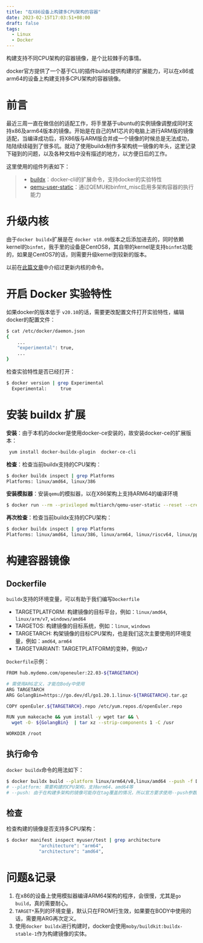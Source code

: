 ```yaml
---
title: "在X86设备上构建多CPU架构的容器"
date: 2023-02-15T17:03:51+08:00
draft: false
tags:
  - Linux
  - Docker
---
```


构建支持不同CPU架构的容器镜像，是个比较棘手的事情。

docker官方提供了一个基于CLI的插件buildx提供构建的扩展能力，可以在x86或arm64的设备上构建支持多CPU架构的容器镜像。

<!--more-->

# 前言

最近三周一直在做信创的适配工作，将手里基于ubuntu的实例镜像调整成同时支持x86及arm64版本的镜像。开始是在自己的M1芯片的电脑上进行ARM版的镜像适配，当编译成功后，将X86版与ARM版合并成一个镜像的时候总是无法成功，陆陆续续碰到了很多坑。就动了使用buildx制作多架构统一镜像的年头，这里记录下碰到的问题，以及各种文档中没有描述的地方，以方便日后的工作。

这里使用的组件列表如下：

> - [buildx](https://docs.docker.com/engine/reference/commandline/buildx/)：docker-cli的扩展命令，支持docker的实验特性
> - [qemu-user-static](https://github.com/multiarch/qemu-user-static)：通过QEMU和binfmt_misc启用多架构容器的执行能力

# 升级内核

由于`docker buildx`扩展是在 `docker v18.09`版本之后添加进去的，同时依赖kernel的`binfmt`，我手里的设备是CentOS8，其自带的kernel是支持`binfmt`功能的，如果是CentOS7的话，则需要升级kernel到较新的版本。

以前在[此篇文章](/posts/20221230-quick-install-kubernetes/)中介绍过更新内核的命令。

# 开启 Docker 实验特性

如果docker的版本低于 `v20.10`的话，需要更改配置文件打开实验特性，编辑docker的配置文件：
```bash
$ cat /etc/docker/daemon.json
{
    ...
    "experimental": true,
    ...
}
```

检查实验特性是否已经打开：

```bash
$ docker version | grep Experimental
  Experimental:     true
```

# 安装 buildx 扩展

**安装**：由于本机的docker是使用docker-ce安装的，故安装docker-ce的扩展版本：

```bash
 yum install docker-buildx-plugin  docker-ce-cli
```

**检查**：检查当前buildx支持的CPU架构：

```bash
$ docker buildx inspect | grep Platforms
Platforms: linux/amd64, linux/386
```

**安装模拟器**：安装`qemu`的模拟器，以在X86架构上支持ARM64的编译环境
```bash
$ docker run --rm --privileged multiarch/qemu-user-static --reset --credential yes  --persistent yes
```

**再次检查**：检查当前buildx支持的CPU架构：
```bash
$ docker buildx inspect | grep Platforms
Platforms: linux/amd64, linux/386, linux/arm64, linux/riscv64, linux/ppc64le, linux/s390x, linux/arm/v7, linux/arm/v6
```

# 构建容器镜像

## Dockerfile

`buildx`支持的环境变量，可以有助于我们编写`Dockerfile`

- TARGETPLATFORM: 构建镜像的目标平台，例如：`linux/amd64`, `linux/arm/v7`, `windows/amd64`
- TARGETOS: 构建镜像的目标系统，例如：`linux`, `windows`
- TARGETARCH: 构架镜像的目标CPU架构，也是我们这次主要使用的环境变量，例如：`amd64`, `arm64`
- TARGETVARIANT: TARGETPLATFORM的变种，例如`v7`

`Dockerfile`示例：
```bash
FROM hub.mydemo.com/openeuler:22.03-${TARGETARCH}

# 需使用ARG定义，才能在Body中使用
ARG TARGETARCH
ARG GolangBin=https://go.dev/dl/go1.20.1.linux-${TARGETARCH}.tar.gz

COPY openEuler.${TARGETARCH}.repo /etc/yum.repos.d/openEuler.repo

RUN yum makecache && yum install -y wget tar && \
  wget -O- ${GolangBin}  | tar xz --strip-components 1 -C /usr

WORKDIR /root
```

## 执行命令
`docker buildx`命令的用法如下：

```bash
$ docker buildx build --platform linux/arm64/v8,linux/amd64 --push -f Dockerfile -t myuser/test .
# --platform: 需要构建的CPU架构，支持arm64、amd64等
# --push: 由于在构建多架构的镜像可能存在tag覆盖的情况，所以官方要求使用--push参数推送到镜像仓库中
```

## 检查

检查构建的镜像是否支持多CPU架构：
```bash
$ docker manifest inspect myuser/test | grep architecture
            "architecture": "arm64",
            "architecture": "amd64",
```

# 问题&记录

1. 在x86的设备上使用模拟器编译ARM64架构的程序，会很慢，尤其是`go build`，真的需要耐心。
2. `TARGET*`系列的环境变量，默认只在FROM行生效，如果要在BODY中使用的话，需要用ARG再次定义。
3. 使用`docker buildx`进行构建时，docker会使用`moby/buildkit:buildx-stable-1`作为构建镜像的实体。